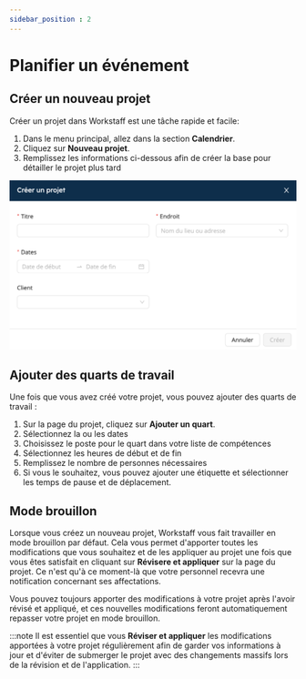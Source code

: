 ```yaml
---
sidebar_position : 2
---
```


# Planifier un événement

## Créer un nouveau projet

Créer un projet dans Workstaff est une tâche rapide et facile:
1. Dans le menu principal, allez dans la section **Calendrier**.
2. Cliquez sur **Nouveau projet**.
3. Remplissez les informations ci-dessous afin de créer la base pour détailler le projet plus tard

![creer-projet.png](Images/creer-projet.png)

## Ajouter des quarts de travail
Une fois que vous avez créé votre projet, vous pouvez ajouter des quarts de travail :
1. Sur la page du projet, cliquez sur **Ajouter un quart**.
2. Sélectionnez la ou les dates
3. Choisissez le poste pour le quart dans votre liste de compétences
4. Sélectionnez les heures de début et de fin
5. Remplissez le nombre de personnes nécessaires
6. Si vous le souhaitez, vous pouvez ajouter une étiquette et sélectionner les temps de pause et de déplacement.



## Mode brouillon

Lorsque vous créez un nouveau projet, Workstaff vous fait travailler en mode brouillon par défaut. Cela vous permet d'apporter toutes les modifications que vous souhaitez et de les appliquer au projet une fois que vous êtes satisfait en cliquant sur **Révisere et appliquer** sur la page du projet. Ce n'est qu'à ce moment-là que votre personnel recevra une notification concernant ses affectations.

Vous pouvez toujours apporter des modifications à votre projet après l'avoir révisé et appliqué, et ces nouvelles modifications feront automatiquement repasser votre projet en mode brouillon.

:::note
Il est essentiel que vous **Réviser et appliquer** les modifications apportées à votre projet régulièrement afin de garder vos informations à jour et d'éviter de submerger le projet avec des changements massifs lors de la révision et de l'application.
:::